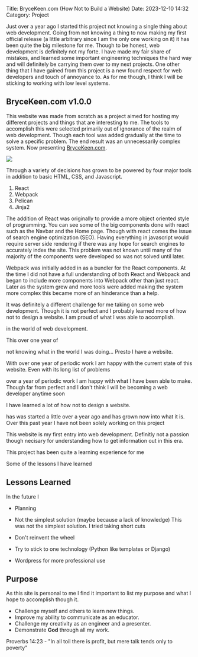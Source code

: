 Title: BryceKeen.com (How Not to Build a Website)
Date: 2023-12-10 14:32
Category: Project

Just over a year ago I started this project not knowing a single thing about web development. Going from not knowing a thing to now making my first official release (a little arbitrary since I am the only one working on it) it has been quite the big milestone for me. Though to be honest, web development is definitely not my forte. I have made my fair share of mistakes, and learned some important engineering techniques the hard way and will definitely be carrying them over to my next projects. One other thing that I have gained from this project is a new found respect for web developers and touch of annoyance to. As for me though, I think I will be sticking to working with low level systems.

## BryceKeen.com v1.0.0

This website was made from scratch as a project aimed for hosting my different projects and things that are interesting to me. The tools to accomplish this were selected primarily out of ignorance of the realm of web development. Though each tool was added gradually at the time to solve a specific problem. The end result was an unnecessarily complex system. Now presenting [BryceKeen.com](https://brycekeen.com).

<img class="center" src="{attach}/repo/assets/BryceKeenWebsite.png" style="max-width: 90%;" ></img>

Through a variety of decisions has grown to be powered by four major tools in addition to basic HTML, CSS, and Javascript.

1. React
2. Webpack
3. Pelican
4. Jinja2

The addition of React was originally to provide a more object oriented style of programming. You can see some of the big components done with react such as the Navbar and the Home page. Though with react comes the issue of search engine optimization (SEO). Having everything in javascript would require server side rendering if there was any hope for search engines to accurately index the site. This problem was not known until many of the majority of the components were developed so was not solved until later.

Webpack was initially added in as a bundler for the React components. At the time I did not have a full understanding of both React and Webpack and began to include more components into Webpack other than just react. Later as the system grew and more tools were added making the system more complex this became more of an hinderance than a help. 




It was definitely a different challenge for me taking on some web development. Though it is not perfect and I probably learned more of how not to design a website. I am proud of what I was able to accomplish.

in the world of web development. 


This over one year of 

not knowing what in the world I was doing... Presto I have a website.

With over one year of periodic work I am happy with the current state of this website. Even with its long list of problems

over a year of periodic work I am happy with what I have been able to make. Though far from perfect and I don't think I will be becoming a web developer anytime soon 

I have learned a lot of how not to design a website.

has was started a little over a year ago and has grown now into what it is. Over this past year I have not been solely working on this project  



This website is my first entry into web development. Definitly not a passion though necisary for understanding how to get information out in this era.

This project has been quite a learning experience for me 

Some of the lessons I have learned

## 



## Lessons Learned

In the future I 
- Planning
- Not the simplest solution (maybe because a lack of knowledge)
This was not the simplest solution. I tried taking short cuts 

- Don't reinvent the wheel

- Try to stick to one technology (Python like templates or Django)
- Wordpress for more professional use 

## Purpose

As this site is personal to me I find it important to list my purpose and what I hope to accomplish though it.

- Challenge myself and others to learn new things.
- Improve my ability to communicate as an educator.
- Challenge my creativity as an engineer and a presenter.
- Demonstrate **God** through all my work.

Proverbs 14:23 - "In all toil there is profit, but mere talk tends only to poverty"
